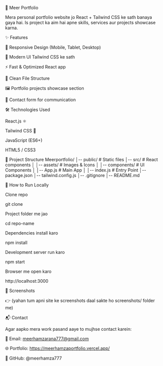 🚀 Meer Portfolio

Mera personal portfolio website jo React + Tailwind CSS ke sath banaya gaya hai.
Is project ka aim hai apne skills, services aur projects showcase karna.

✨ Features

📱 Responsive Design (Mobile, Tablet, Desktop)

🎨 Modern UI Tailwind CSS ke sath

⚡ Fast & Optimized React app

📂 Clean File Structure

🖼️ Portfolio projects showcase section

📩 Contact form for communication

🛠️ Technologies Used

React.js ⚛️

Tailwind CSS 🎨

JavaScript (ES6+)

HTML5 / CSS3

📂 Project Structure
Meerportfolio/
│-- public/          # Static files
│-- src/             # React components
│   │-- assets/      # Images & Icons
│   │-- components/  # UI Components
│   │-- App.js       # Main App
│   │-- index.js     # Entry Point
│-- package.json
│-- tailwind.config.js
│-- .gitignore
│-- README.md

🚀 How to Run Locally

Clone repo

git clone 


Project folder me jao

cd repo-name


Dependencies install karo

npm install


Development server run karo

npm start


Browser me open karo

http://localhost:3000

📸 Screenshots

👉 (yahan tum apni site ke screenshots daal sakte ho screenshots/ folder me)

📬 Contact

Agar aapko mera work pasand aaye to mujhse contact karein:

📧 Email: meerhamzarana777@gmail.com

🌐 Portfolio: https://meerhamzaportfolio.vercel.app/

🐙 GitHub: @meerhamza777

